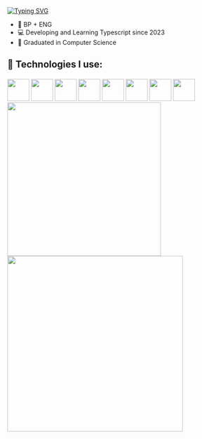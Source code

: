 [![Typing SVG](https://readme-typing-svg.demolab.com?font=Fira+Code&duration=6000&pause=1000&color=9100F7&width=435&lines=Hi+👋;I'm+Yuri+;A+Jr.+Front-End+Dev;Who+wants+to+keep+learning+every+day;You+can+also+call+me+Songbird)](https://git.io/typing-svg)

<ul>
  <li> 🎴 BP + ENG </li>
  <li> 💻 Developing and Learning Typescript since 2023 </li>
  <li> 👻 Graduated in Computer Science </li>
</ul>

## 🚀 Technologies I use:</p>

<div>
  
  
  <!-- Badges -->
  
  <img src="https://cdn.jsdelivr.net/gh/devicons/devicon@latest/icons/html5/html5-original.svg" width="50" margin:5px/>
          
 
  
  <img src="https://cdn.jsdelivr.net/gh/devicons/devicon@latest/icons/css3/css3-original.svg" width="50" margin:5px/>
          
 
  
   <img src="https://cdn.jsdelivr.net/gh/devicons/devicon@latest/icons/javascript/javascript-original.svg" width="50" margin:5px/>
          
  
 

  
  <img src="https://cdn.jsdelivr.net/gh/devicons/devicon@latest/icons/react/react-original.svg" width="50" margin:5px/>
          
  
  <img src="https://cdn.jsdelivr.net/gh/devicons/devicon@latest/icons/tailwindcss/tailwindcss-original.svg" width="50" margin:5px/>
          


  
<img src="https://cdn.jsdelivr.net/gh/devicons/devicon@latest/icons/nodejs/nodejs-original.svg" width="50" margin:5px/>
          


  
  <img src="https://cdn.jsdelivr.net/gh/devicons/devicon@latest/icons/git/git-original.svg" width="50" margin:5px/>
          


<img src="https://cdn.jsdelivr.net/gh/devicons/devicon@latest/icons/github/github-original.svg" width="50" margin:5px/>
          
  
</div>

<div>
  <img align="center" width=350 src="https://github-readme-stats.vercel.app/api?username=YuriLFS&show_icons=true&theme=midnight-purple&hide_rank=true" /> 
  <img align="center" width=400 src="https://github-readme-stats.vercel.app/api/top-langs/?username=YuriLFS&theme=midnight-purple&layout=compact" />
</div>
